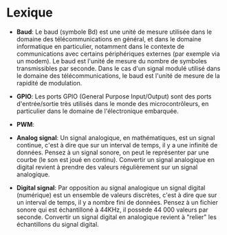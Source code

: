 Lexique
========

- **Baud**: Le baud (symbole Bd) est une unité de mesure utilisée dans le domaine des télécommunications en général, et dans le domaine informatique en particulier, notamment dans le contexte de communications avec certains périphériques externes (par exemple via un modem). Le baud est l'unité de mesure du nombre de symboles transmissibles par seconde. Dans le cas d'un signal modulé utilisé dans le domaine des télécommunications, le baud est l'unité de mesure de la rapidité de modulation.

- **GPIO**: Les ports GPIO (General Purpose Input/Output) sont des ports d'entrée/sortie très utilisés dans le monde des microcontrôleurs, en particulier dans le domaine de l'électronique embarquée.

- **PWM**:

- **Analog signal**: Un signal analogique, en mathématiques, est un signal continue, c'est à dire que sur un interval de temps, il y a une infinité de données. Pensez à un signal sonore, on peut le représenter par une courbe (le son est joué en continu). Convertir un signal analogique en digital revient à prendre des valeurs régulièrement sur un signal analogique.

- **Digital signal**: Par opposition au signal analogique un signal digital (numérique) est un ensemble de valeurs discrètes, c'est à dire que sur un interval de temps, il y a nombre fini de données. Pensez à un fichier sonore qui est échantilloné à 44KHz, il possède 44 000 valeurs par seconde. Convertir un signal digital en analogique revient à "relier" les échantillons du signal digital.
